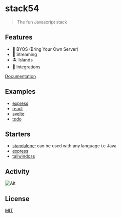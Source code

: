 # stack54

> The fun Javascript stack

## Features

- 🔌 BYOS (Bring Your Own Server)
- 📡 Streaming
- 🏝 Islands
- 🔗 Integrations

[Documentation](https://github.com/joshamaju/stack54/wiki)

## Examples

- [express](/examples/with-express)
- [react](/examples/with-react)
- [svelte](/examples/with-svelte)
- [todo](/examples/todo)

## Starters

- [standalone](/templates/standalone): can be used with any language i.e Java
- [express](/templates/express)
- [tailwindcss](/templates/tailwindcss)

## Activity
![Alt](https://repobeats.axiom.co/api/embed/99a03cfcb8e87022b4773ffadba818affd9ee58d.svg "Repobeats analytics image")

## License

[MIT](https://github.com/joshamaju/stack54/blob/main/LICENSE)
